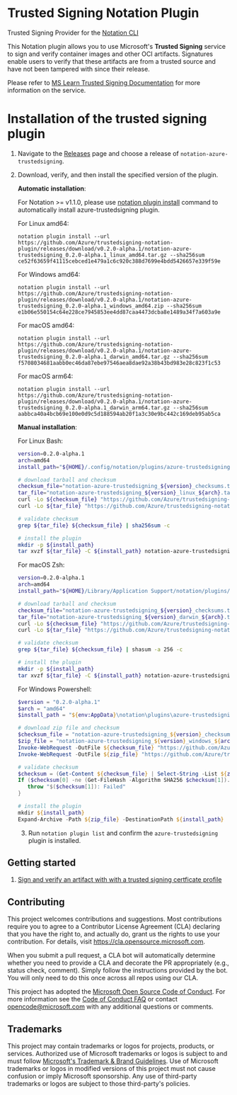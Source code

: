 # Trusted Signing Notation Plugin

Trusted Signing Provider for the [Notation CLI](https://github.com/notaryproject/notation)

This Notation plugin allows you to use Microsoft's **Trusted Signing** service to sign and verify container images and other OCI artifacts. Signatures enable users to verify that these artifacts are from a trusted source and have not been tampered with since their release.

Please refer to [MS Learn Trusted Signing Documentation](https://learn.microsoft.com/en-us/azure/trusted-signing/) for more information on the service.

# Installation of the trusted signing plugin

1. Navigate to the [Releases](https://github.com/Azure/trustedsigning-notation-plugin/releases) page and choose a release of `notation-azure-trustedsigning`.
2. Download, verify, and then install the specified version of the plugin.

   **Automatic installation**:

   For Notation >= v1.1.0, please use [notation plugin install](https://github.com/notaryproject/notation/blob/v1.1.0/specs/commandline/plugin.md#notation-plugin-install) command to automatically install azure-trustedsigning plugin.

   For Linux amd64:

   ```
   notation plugin install --url https://github.com/Azure/trustedsigning-notation-plugin/releases/download/v0.2.0-alpha.1/notation-azure-trustedsigning_0.2.0-alpha.1_linux_amd64.tar.gz --sha256sum ce52f63659f41115cebced1e479a1c6c920c388d7699e4bdd5426657e339f59e
   ```

   For Windows amd64:

   ```
   notation plugin install --url https://github.com/Azure/trustedsigning-notation-plugin/releases/download/v0.2.0-alpha.1/notation-azure-trustedsigning_0.2.0-alpha.1_windows_amd64.zip --sha256sum e1b06e550154c64e228ce7945853ee4dd87caa4473dcba8e1489a34f7a603a9e
   ```

   For macOS amd64:

   ```
   notation plugin install --url https://github.com/Azure/trustedsigning-notation-plugin/releases/download/v0.2.0-alpha.1/notation-azure-trustedsigning_0.2.0-alpha.1_darwin_amd64.tar.gz --sha256sum f5708034681aabb0ec46da87ebe97546aea8dae92a38b43bd983e28c823f1c53
   ```

   For macOS arm64:

   ```
   notation plugin install --url https://github.com/Azure/trustedsigning-notation-plugin/releases/download/v0.2.0-alpha.1/notation-azure-trustedsigning_0.2.0-alpha.1_darwin_arm64.tar.gz --sha256sum aabbca40a4bcb69e100e0d9c5d188594ab20f1a3c30e9bc442c169deb95ab5ca
   ```
    **Manual installation**:

   For Linux Bash:

   ```bash
   version=0.2.0-alpha.1
   arch=amd64
   install_path="${HOME}/.config/notation/plugins/azure-trustedsigning"

   # download tarball and checksum
   checksum_file="notation-azure-trustedsigning_${version}_checksums.txt"
   tar_file="notation-azure-trustedsigning_${version}_linux_${arch}.tar.gz"
   curl -Lo ${checksum_file} "https://github.com/Azure/trustedsigning-notation-plugin/releases/download/v${version}/${checksum_file}"
   curl -Lo ${tar_file} "https://github.com/Azure/trustedsigning-notation-plugin/releases/download/v${version}/${tar_file}"

   # validate checksum
   grep ${tar_file} ${checksum_file} | sha256sum -c

   # install the plugin
   mkdir -p ${install_path}
   tar xvzf ${tar_file} -C ${install_path} notation-azure-trustedsigning
   ```

   For macOS Zsh:

   ```zsh
   version=0.2.0-alpha.1
   arch=amd64
   install_path="${HOME}/Library/Application Support/notation/plugins/azure-trustedsigning"

   # download tarball and checksum
   checksum_file="notation-azure-trustedsigning_${version}_checksums.txt"
   tar_file="notation-azure-trustedsigning_${version}_darwin_${arch}.tar.gz"
   curl -Lo ${checksum_file} "https://github.com/Azure/trustedsigning-notation-plugin/releases/download/v${version}/${checksum_file}"
   curl -Lo ${tar_file} "https://github.com/Azure/trustedsigning-notation-plugin/releases/download/v${version}/${tar_file}"

   # validate checksum
   grep ${tar_file} ${checksum_file} | shasum -a 256 -c

   # install the plugin
   mkdir -p ${install_path}
   tar xvzf ${tar_file} -C ${install_path} notation-azure-trustedsigning
   ```

   For Windows Powershell:

   ```powershell
   $version = "0.2.0-alpha.1"
   $arch = "amd64"
   $install_path = "${env:AppData}\notation\plugins\azure-trustedsigning"

   # download zip file and checksum
   $checksum_file = "notation-azure-trustedsigning_${version}_checksums.txt"
   $zip_file = "notation-azure-trustedsigning_${version}_windows_${arch}.zip"
   Invoke-WebRequest -OutFile ${checksum_file} "https://github.com/Azure/trustedsigning-notation-plugin/releases/download/v${version}/${checksum_file}"
   Invoke-WebRequest -OutFile ${zip_file} "https://github.com/Azure/trustedsigning-notation-plugin/releases/download/v${version}/${zip_file}"

   # validate checksum
   $checksum = (Get-Content ${checksum_file} | Select-String -List ${zip_file}).Line.Split() | Where-Object {$_}
   If ($checksum[0] -ne (Get-FileHash -Algorithm SHA256 $checksum[1]).Hash) {
      throw "$($checksum[1]): Failed"
   }

   # install the plugin
   mkdir ${install_path}
   Expand-Archive -Path ${zip_file} -DestinationPath ${install_path}
   ```

   3. Run `notation plugin list` and confirm the `azure-trustedsigning` plugin is installed.

## Getting started

1. [Sign and verify an artifact with with a trusted signing certficate profile](docs/sign-and-verify.md)


## Contributing

This project welcomes contributions and suggestions.  Most contributions require you to agree to a
Contributor License Agreement (CLA) declaring that you have the right to, and actually do, grant us
the rights to use your contribution. For details, visit https://cla.opensource.microsoft.com.

When you submit a pull request, a CLA bot will automatically determine whether you need to provide
a CLA and decorate the PR appropriately (e.g., status check, comment). Simply follow the instructions
provided by the bot. You will only need to do this once across all repos using our CLA.

This project has adopted the [Microsoft Open Source Code of Conduct](https://opensource.microsoft.com/codeofconduct/).
For more information see the [Code of Conduct FAQ](https://opensource.microsoft.com/codeofconduct/faq/) or
contact [opencode@microsoft.com](mailto:opencode@microsoft.com) with any additional questions or comments.

## Trademarks

This project may contain trademarks or logos for projects, products, or services. Authorized use of Microsoft
trademarks or logos is subject to and must follow
[Microsoft's Trademark & Brand Guidelines](https://www.microsoft.com/en-us/legal/intellectualproperty/trademarks/usage/general).
Use of Microsoft trademarks or logos in modified versions of this project must not cause confusion or imply Microsoft sponsorship.
Any use of third-party trademarks or logos are subject to those third-party's policies.
